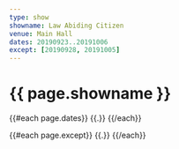 ```yaml
---
type: show
showname: Law Abiding Citizen
venue: Main Hall
dates: 20190923..20191006
except: [20190928, 20191005]
---
```

# {{ page.showname }}

{{#each page.dates}}
  {{.}} 
{{/each}}

{{#each page.except}}
  {{.}} 
{{/each}}
